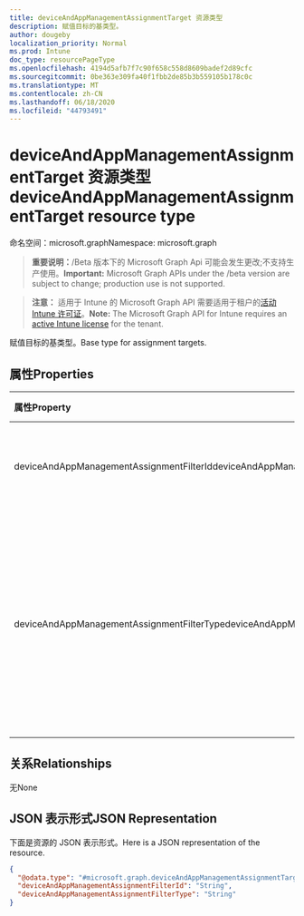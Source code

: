 ```yaml
---
title: deviceAndAppManagementAssignmentTarget 资源类型
description: 赋值目标的基类型。
author: dougeby
localization_priority: Normal
ms.prod: Intune
doc_type: resourcePageType
ms.openlocfilehash: 4194d5afb7f7c90f658c558d8609badef2d89cfc
ms.sourcegitcommit: 0be363e309fa40f1fbb2de85b3b559105b178c0c
ms.translationtype: MT
ms.contentlocale: zh-CN
ms.lasthandoff: 06/18/2020
ms.locfileid: "44793491"
---
```

# <a name="deviceandappmanagementassignmenttarget-resource-type"></a><span data-ttu-id="f3815-103">deviceAndAppManagementAssignmentTarget 资源类型</span><span class="sxs-lookup"><span data-stu-id="f3815-103">deviceAndAppManagementAssignmentTarget resource type</span></span>

<span data-ttu-id="f3815-104">命名空间：microsoft.graph</span><span class="sxs-lookup"><span data-stu-id="f3815-104">Namespace: microsoft.graph</span></span>

> <span data-ttu-id="f3815-105">**重要说明：**/Beta 版本下的 Microsoft Graph Api 可能会发生更改;不支持生产使用。</span><span class="sxs-lookup"><span data-stu-id="f3815-105">**Important:** Microsoft Graph APIs under the /beta version are subject to change; production use is not supported.</span></span>

> <span data-ttu-id="f3815-106">**注意：** 适用于 Intune 的 Microsoft Graph API 需要适用于租户的[活动 Intune 许可证](https://go.microsoft.com/fwlink/?linkid=839381)。</span><span class="sxs-lookup"><span data-stu-id="f3815-106">**Note:** The Microsoft Graph API for Intune requires an [active Intune license](https://go.microsoft.com/fwlink/?linkid=839381) for the tenant.</span></span>

<span data-ttu-id="f3815-107">赋值目标的基类型。</span><span class="sxs-lookup"><span data-stu-id="f3815-107">Base type for assignment targets.</span></span>

## <a name="properties"></a><span data-ttu-id="f3815-108">属性</span><span class="sxs-lookup"><span data-stu-id="f3815-108">Properties</span></span>
|<span data-ttu-id="f3815-109">属性</span><span class="sxs-lookup"><span data-stu-id="f3815-109">Property</span></span>|<span data-ttu-id="f3815-110">类型</span><span class="sxs-lookup"><span data-stu-id="f3815-110">Type</span></span>|<span data-ttu-id="f3815-111">说明</span><span class="sxs-lookup"><span data-stu-id="f3815-111">Description</span></span>|
|:---|:---|:---|
|<span data-ttu-id="f3815-112">deviceAndAppManagementAssignmentFilterId</span><span class="sxs-lookup"><span data-stu-id="f3815-112">deviceAndAppManagementAssignmentFilterId</span></span>|<span data-ttu-id="f3815-113">String</span><span class="sxs-lookup"><span data-stu-id="f3815-113">String</span></span>|<span data-ttu-id="f3815-114">目标工作分配的筛选器的 Id。</span><span class="sxs-lookup"><span data-stu-id="f3815-114">The Id of the filter for the target assignment.</span></span>|
|<span data-ttu-id="f3815-115">deviceAndAppManagementAssignmentFilterType</span><span class="sxs-lookup"><span data-stu-id="f3815-115">deviceAndAppManagementAssignmentFilterType</span></span>|[<span data-ttu-id="f3815-116">deviceAndAppManagementAssignmentFilterType</span><span class="sxs-lookup"><span data-stu-id="f3815-116">deviceAndAppManagementAssignmentFilterType</span></span>](../resources/intune-shared-deviceandappmanagementassignmentfiltertype.md)|<span data-ttu-id="f3815-117">目标工作分配的筛选器类型，即 Exclude 或 Include。</span><span class="sxs-lookup"><span data-stu-id="f3815-117">The type of filter of the target assignment i.e. Exclude or Include.</span></span> <span data-ttu-id="f3815-118">可取值为：`none`、`include`。</span><span class="sxs-lookup"><span data-stu-id="f3815-118">Possible values are: `none`, `include`.</span></span>|

## <a name="relationships"></a><span data-ttu-id="f3815-119">关系</span><span class="sxs-lookup"><span data-stu-id="f3815-119">Relationships</span></span>
<span data-ttu-id="f3815-120">无</span><span class="sxs-lookup"><span data-stu-id="f3815-120">None</span></span>

## <a name="json-representation"></a><span data-ttu-id="f3815-121">JSON 表示形式</span><span class="sxs-lookup"><span data-stu-id="f3815-121">JSON Representation</span></span>
<span data-ttu-id="f3815-122">下面是资源的 JSON 表示形式。</span><span class="sxs-lookup"><span data-stu-id="f3815-122">Here is a JSON representation of the resource.</span></span>
<!-- {
  "blockType": "resource",
  "@odata.type": "microsoft.graph.deviceAndAppManagementAssignmentTarget"
}
-->
``` json
{
  "@odata.type": "#microsoft.graph.deviceAndAppManagementAssignmentTarget",
  "deviceAndAppManagementAssignmentFilterId": "String",
  "deviceAndAppManagementAssignmentFilterType": "String"
}
```



